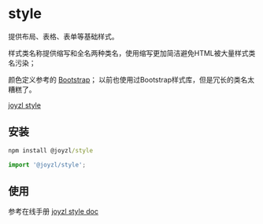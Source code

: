 # style
提供布局、表格、表单等基础样式。

样式类名称提供缩写和全名两种类名，使用缩写更加简洁避免HTML被大量样式类名污染；

颜色定义参考的 [Bootstrap](https://getbootstrap.com/)；
以前也使用过Bootstrap样式库，但是冗长的类名太糟糕了。

[joyzl style](http://style.joyzl.com)

## 安装
``` cmd
npm install @joyzl/style
```

``` javascript
import '@joyzl/style';
```

## 使用
参考在线手册 [joyzl style doc](http://style.joyzl.com/document.html)
